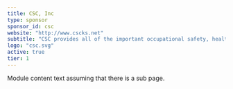 ```yaml
---
title: CSC, Inc
type: sponsor
sponsor_id: csc
website: "http://www.cscks.net"
subtitle: "CSC provides all of the important occupational safety, health and compliance services needed to keep your business running smoothly."
logo: "csc.svg"
active: true
tier: 1
---
```

Module content text assuming that there is a sub page.
